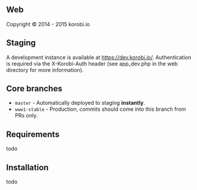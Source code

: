 ## Web
Copyright &copy; 2014 - 2015 korobi.io

## Staging
A development instance is available at https://dev.korobi.io/. Authentication is required via the X-Korobi-Auth header (see app_dev.php in the web directory for more information).

## Core branches
 - `master` - Automatically deployed to staging **instantly**.
 - `www1-stable` - Production, commits should come into this branch from PRs only.

## Requirements
todo

## Installation
todo
